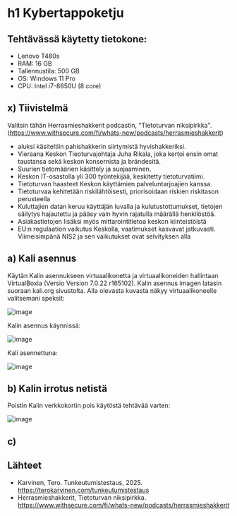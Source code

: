 # h1 Kybertappoketju

## Tehtävässä käytetty tietokone:
* Lenovo T480s
* RAM: 16 GB
* Tallennustila: 500 GB
* OS: Windows 11 Pro
* CPU: Intel i7-8650U (8 core)
  

## x) Tiivistelmä

Valitsin tähän Herrasmieshakkerit podcastin, "Tietoturvan niksipirkka". (https://www.withsecure.com/fi/whats-new/podcasts/herrasmieshakkerit)
* aluksi käsiteltiin pahishakkerin siirtymistä hyvishakkeriksi.
* Vieraana Keskon Tieoturvajohtaja Juha Rikala, joka kertoi ensin omat taustansa sekä keskon konsernista ja brändesitä.
* Suurien tietomäärien käsittely ja suojaaminen. 
* Keskon IT-osastolla yli 300 työntekijää, keskitetty tietoturvatiimi.
* Tietoturvan haasteet Keskon käyttämien palveluntarjoajien kanssa.
* Tietoturvaa kehitetään riskilähtöisesti, priorisoidaan riskien riskitason perusteella
* Kuluttajien datan keruu käyttäjän luvalla ja kulutustottumukset, tietojen säilytys hajautettu ja pääsy vain hyvin rajatulla määrällä henkilöstöä.
* Asiakastietojen lisäksi myös mittarointitietoa keskon kiinteistöistä
* EU:n regulaation vaikutus Keskolla, vaatimukset kasvavat jatkuvasti. Viimeisimpänä NIS2 ja sen vaikutukset ovat selvityksen alla
  

## a) Kali asennus

Käytän Kalin asennukseen virtuaalikonetta ja virtuaalikoneiden hallintaan VirtualBoxia (Versio Version 7.0.22 r165102). Kalin asennus imagen latasin suoraan kali.org sivustolta.
Alla olevasta kuvasta näkyy virtuaalikoneelle valitsemani speksit:

![image](https://github.com/user-attachments/assets/b9e479d2-b958-4e0d-89fd-ef8ff5180610)


Kalin asennus käynnissä:

![image](https://github.com/user-attachments/assets/3566b61b-6e3a-4d36-9efc-8400a0c89ecb)


Kali asennettuna:

![image](https://github.com/user-attachments/assets/f44390c2-53fc-4130-96c6-a8eb13429f8b)


## b) Kalin irrotus netistä

Poistin Kalin verkkokortin pois käytöstä tehtävää varten:

![image](https://github.com/user-attachments/assets/28888e33-ce1b-4f52-8057-63a3402a9adc)

## c) 


## Lähteet


* Karvinen, Tero. Tunkeutumistestaus, 2025. https://terokarvinen.com/tunkeutumistestaus
* Herrasmieshakkerit, Tietoturvan niksipirkka. https://www.withsecure.com/fi/whats-new/podcasts/herrasmieshakkerit
